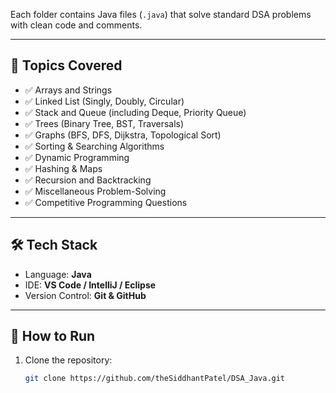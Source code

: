 
Each folder contains Java files (`.java`) that solve standard DSA problems with clean code and comments.

---

## 🚀 Topics Covered
- ✅ Arrays and Strings  
- ✅ Linked List (Singly, Doubly, Circular)  
- ✅ Stack and Queue (including Deque, Priority Queue)  
- ✅ Trees (Binary Tree, BST, Traversals)  
- ✅ Graphs (BFS, DFS, Dijkstra, Topological Sort)  
- ✅ Sorting & Searching Algorithms  
- ✅ Dynamic Programming  
- ✅ Hashing & Maps  
- ✅ Recursion and Backtracking  
- ✅ Miscellaneous Problem-Solving
- ✅ Competitive Programming Questions

---

## 🛠️ Tech Stack
- Language: **Java**  
- IDE: **VS Code / IntelliJ / Eclipse**  
- Version Control: **Git & GitHub**  

---

## 📖 How to Run
1. Clone the repository:
   ```bash
   git clone https://github.com/theSiddhantPatel/DSA_Java.git

